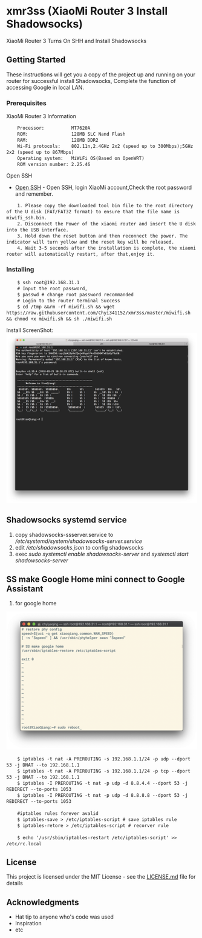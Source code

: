 # xmr3ss (XiaoMi Router 3 Install Shadowsocks)

XiaoMi Router 3 Turns On SHH and Install Shadowsocks

## Getting Started

These instructions will get you a copy of the project up and running on your router for successful install Shadowsocks, Complete the function of accessing Google in local LAN.

### Prerequisites

XiaoMi Router 3 Information 

```code
	Processor:			MT7620A
	ROM:				128MB SLC Nand Flash 
	RAM:				128MB DDR2
	Wi-Fi protocols:	802.11n,2.4GHz 2x2 (speed up to 300Mbps);5GHz 2x2 (speed up to 867Mbps)
	Operating system:	MiWiFi OS(Based on OpenWRT)
	ROM version number: 2.25.46 
```

Open SSH
* [Open SSH](https://d.miwifi.com/rom/ssh/) - Open SSH, login XiaoMi account,Check the root password and remember.

```text
	1. Please copy the downloaded tool bin file to the root directory of the U disk (FAT/FAT32 format) to ensure that the file name is miwifi_ssh.bin.
	2. Disconnect the Power of the xiaomi router and insert the U disk into the USB interface.
	3. Hold down the reset button and then reconnect the power. The indicator will turn yellow and the reset key will be released.
	4. Wait 3-5 seconds after the installation is complete, the xiaomi router will automatically restart, after that,enjoy it.
```

### Installing

```code
	$ ssh root@192.168.31.1 
	# Input the root password, 
	$ passwd # change root password recommanded 
	# Login to the router terminal Success 
	$ cd /tmp &&rm -rf miwifi.sh && wget https://raw.githubusercontent.com/Chyi341152/xmr3ss/master/miwifi.sh && chmod +x miwifi.sh && sh ./miwifi.sh
```
Install ScreenShot:
![Install Screenshot](https://github.com/Chyi341152/xmr3ss/blob/master/imgs/10.34.52.PM.png)

## Shadowsocks systemd service 

1. copy shadowsocks-ssserver.service to _/etc/systemd/system/shadowsocks-server.service_
2. edit _/etc/shadowsocks.json_ to config shadowsocks 
3. exec _sudo systemctl enable shadowsocks-server_ and _systemctl start shadowsocks-server_

## SS make Google Home mini connect to Google Assistant 

1. for google home 

![](/imgs/iptables_rule_setting.png?raw=true)
```code
	$ iptables -t nat -A PREROUTING -s 192.168.1.1/24 -p udp --dport 53 -j DNAT --to 192.168.1.1
	$ iptables -t nat -A PREROUTING -s 192.168.1.1/24 -p tcp --dport 53 -j DNAT --to 192.168.1.1
	$ iptables -I PREROUTING -t nat -p udp -d 8.8.4.4 --dport 53 -j REDIRECT --to-ports 1053
	$ iptables -I PREROUTING -t nat -p udp -d 8.8.8.8 --dport 53 -j REDIRECT --to-ports 1053
	
	#iptables rules forever avalid 
	$ iptables-save > /etc/iptables-script # save iptables rule 
	$ iptables-retore > /etc/iptables-script # recorver rule 
	
	$ echo '/usr/sbin/iptables-restart /etc/iptables-script' >> /etc/rc.local 
```

## License

This project is licensed under the MIT License - see the [LICENSE.md](LICENSE.md) file for details

## Acknowledgments

* Hat tip to anyone who's code was used
* Inspiration
* etc

